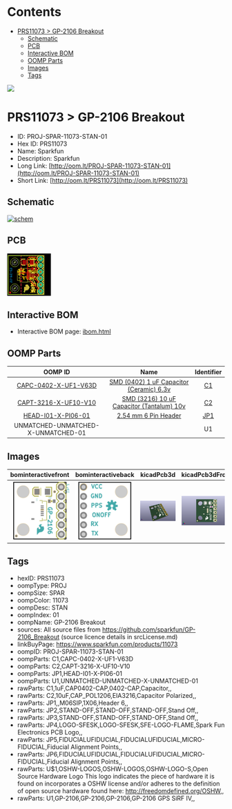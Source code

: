 



Contents
========

* [PRS11073 > GP-2106 Breakout](#prs11073--gp-2106-breakout)
	* [Schematic](#schematic)
	* [PCB](#pcb)
	* [Interactive BOM](#interactive-bom)
	* [OOMP Parts](#oomp-parts)
	* [Images](#images)
	* [Tags](#tags)
  
![][im]
# PRS11073 > GP-2106 Breakout

- ID: PROJ-SPAR-11073-STAN-01
- Hex ID: PRS11073
- Name: Sparkfun
- Description: Sparkfun
- Long Link: [http://oom.lt/PROJ-SPAR-11073-STAN-01](http://oom.lt/PROJ-SPAR-11073-STAN-01)
- Short Link: [http://oom.lt/PRS11073](http://oom.lt/PRS11073)

## Schematic
  
[![schem](eagleSchemImage.png)](eagleSchemImage.png)
## PCB
  
[![pcb](eagleImage.png)](eagleImage.png)
## Interactive BOM

- Interactive BOM page: [ibom.html](https://htmlpreview.github.io/?https://github.com/oomlout/oomlout_OOMP_projects/blob/main/PROJ-SPAR-11073-STAN-01/kicad/bom/ibom.html)

## OOMP Parts
  

|OOMP ID|Name|Identifier|
| :---: | :---: | :---: |
|[CAPC-0402-X-UF1-V63D](https://github.com/oomlout/oomlout_OOMP_parts/tree/main/CAPC-0402-X-UF1-V63D/)|[SMD (0402) 1 uF Capacitor (Ceramic) 6.3v](https://github.com/oomlout/oomlout_OOMP_parts/tree/main/CAPC-0402-X-UF1-V63D/)|[C1](https://github.com/oomlout/oomlout_OOMP_parts/tree/main/CAPC-0402-X-UF1-V63D/)|
|[CAPT-3216-X-UF10-V10](https://github.com/oomlout/oomlout_OOMP_parts/tree/main/CAPT-3216-X-UF10-V10/)|[SMD (3216) 10 uF Capacitor (Tantalum) 10v](https://github.com/oomlout/oomlout_OOMP_parts/tree/main/CAPT-3216-X-UF10-V10/)|[C2](https://github.com/oomlout/oomlout_OOMP_parts/tree/main/CAPT-3216-X-UF10-V10/)|
|[HEAD-I01-X-PI06-01](https://github.com/oomlout/oomlout_OOMP_parts/tree/main/HEAD-I01-X-PI06-01/)|[2.54 mm 6 Pin Header](https://github.com/oomlout/oomlout_OOMP_parts/tree/main/HEAD-I01-X-PI06-01/)|[JP1](https://github.com/oomlout/oomlout_OOMP_parts/tree/main/HEAD-I01-X-PI06-01/)|
|UNMATCHED-UNMATCHED-X-UNMATCHED-01||U1|

## Images
  
  

|bominteractivefront|bominteractiveback|kicadPcb3d|kicadPcb3dFront|kicadPcb3dBack|kicadSchem|eagleImage|eagleSchemImage|pcbdraw|pcbdrawback|
| :---: | :---: | :---: | :---: | :---: | :---: | :---: | :---: | :---: | :---: |
|[![bominteractivefront](bomFront_140.png)](bomFront.png)|[![bominteractiveback](bomBack_140.png)](bomBack.png)|[![kicadPcb3d](kicadPcb3d_140.png)](kicadPcb3d.png)|[![kicadPcb3dFront](kicadPcb3dFront_140.png)](kicadPcb3dFront.png)|[![kicadPcb3dBack](kicadPcb3dBack_140.png)](kicadPcb3dBack.png)|[![kicadSchem](kicadSchem_140.png)](kicadSchem.png)|[![eagleImage](eagleImage_140.png)](eagleImage.png)|[![eagleSchemImage](eagleSchemImage_140.png)](eagleSchemImage.png)|[![pcbdraw](pcbdraw_140.png)](pcbdraw.png)|[![pcbdrawback](pcbdrawBack_140.png)](pcbdrawBack.png)|

## Tags

- hexID: PRS11073
- oompType: PROJ
- oompSize: SPAR
- oompColor: 11073
- oompDesc: STAN
- oompIndex: 01
- oompName: GP-2106 Breakout
- sources: All source files from https://github.com/sparkfun/GP-2106_Breakout (source licence details in srcLicense.md)
- linkBuyPage: https://www.sparkfun.com/products/11073
- oompID: PROJ-SPAR-11073-STAN-01
- oompParts: C1,CAPC-0402-X-UF1-V63D
- oompParts: C2,CAPT-3216-X-UF10-V10
- oompParts: JP1,HEAD-I01-X-PI06-01
- oompParts: U1,UNMATCHED-UNMATCHED-X-UNMATCHED-01
- rawParts: C1,1uF,CAP0402-CAP,0402-CAP,Capacitor,,
- rawParts: C2,10uF,CAP_POL1206,EIA3216,Capacitor Polarized,,
- rawParts: JP1,,M06SIP,1X06,Header 6,,
- rawParts: JP2,STAND-OFF,STAND-OFF,STAND-OFF,Stand Off,,
- rawParts: JP3,STAND-OFF,STAND-OFF,STAND-OFF,Stand Off,,
- rawParts: JP4,LOGO-SFESK,LOGO-SFESK,SFE-LOGO-FLAME,Spark Fun Electronics PCB Logo,,
- rawParts: JP5,FIDUCIALUFIDUCIAL,FIDUCIALUFIDUCIAL,MICRO-FIDUCIAL,Fiducial Alignment Points,,
- rawParts: JP6,FIDUCIALUFIDUCIAL,FIDUCIALUFIDUCIAL,MICRO-FIDUCIAL,Fiducial Alignment Points,,
- rawParts: U$1,OSHW-LOGOS,OSHW-LOGOS,OSHW-LOGO-S,Open Source Hardware Logo This logo indicates the piece of hardware it is found on incorporates a OSHW license and/or adheres to the definition of open source hardware found here: http://freedomdefined.org/OSHW,,
- rawParts: U1,GP-2106,GP-2106,GP-2106,GP-2106 GPS SiRF IV,,



[im]: kicadPcb3d_450.png
